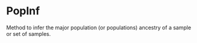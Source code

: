# PopInf
Method to infer the major population (or populations) ancestry of a sample or set of samples.
